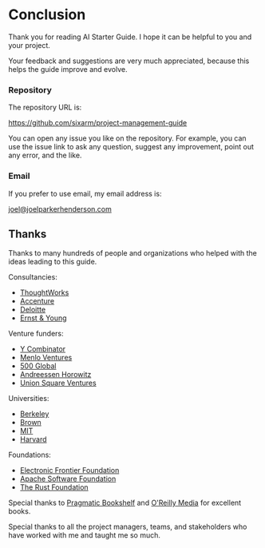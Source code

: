# Conclusion

Thank you for reading AI Starter Guide. I hope it can be helpful to you and your project.

Your feedback and suggestions are very much appreciated, because this helps the guide improve and evolve.

### Repository

The repository URL is:

<https://github.com/sixarm/project-management-guide>

You can open any issue you like on the repository. For example, you can use the issue link to ask any question, suggest any improvement, point out any error, and the like.

### Email

If you prefer to use email, my email address is:

[joel@joelparkerhenderson.com](mailto:joel@joelparkerhenderson.com)


## Thanks

Thanks to many hundreds of people and organizations who helped with the ideas leading to this guide.

Consultancies:

* [ThoughtWorks](https://thoughtworks.com)
* [Accenture](https://accenture.com)
* [Deloitte](https://deloitte.com)
* [Ernst &amp; Young](https://ey.com)

Venture funders:

* [Y Combinator](https://ycombinator.com)
* [Menlo Ventures](https://menlovc.com)
* [500 Global](https://500.co)
* [Andreessen Horowitz](https://a16z.com)
* [Union Square Ventures](https://www.usv.com)

Universities:

* [Berkeley](https://berkeley.edu)
* [Brown](https://brown.edu)
* [MIT](https://mit.edu)
* [Harvard](https://harvard.edu)

Foundations:

* [Electronic Frontier Foundation](https://eff.org)
* [Apache Software Foundation](https://apache.org)
* [The Rust Foundation](https://foundation.rust-lang.org)

Special thanks to [Pragmatic Bookshelf](https://pragprog.com) and [O'Reilly Media](https://oreilly.com) for excellent books.

Special thanks to all the project managers, teams, and stakeholders who have worked with me and taught me so much.

